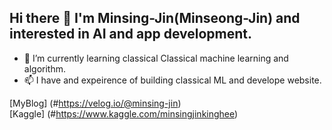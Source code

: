 ## Hi there 👋 I'm Minsing-Jin(Minseong-Jin) and interested in AI and app development.

- 🌱 I’m currently learning classical Classical machine learning and algorithm.
- 📫 I have and expeirence of building classical ML and develope website.


[MyBlog] (#https://velog.io/@minsing-jin)<br>
[Kaggle] (#https://www.kaggle.com/minsingjinkinghee)

<!--
**minsing-jin/minsing-Jin** is a ✨ _special_ ✨ repository because its `README.md` (this file) appears on your GitHub profile.

Here are some ideas to get you started:

- 🔭 I’m currently working on ...
- 🌱 I’m currently learning ...
- 👯 I’m looking to collaborate on ...
- 🤔 I’m looking for help with ...
- 💬 Ask me about ...
- 📫 How to reach me: ...
- 😄 Pronouns: ...
- ⚡ Fun fact: ...
-->
